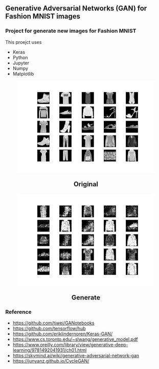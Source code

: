 ## Generative Adversarial Networks (GAN) for Fashion MNIST images

### Project for generate new images for Fashion MNIST

This proejct uses 
- Keras
- Python
- Jupyter
- Numpy
- Matplotlib

<p align="center">
    <img src="./assets/mnist_0.png">
</p>
<p align="center" style='font-size:20px;text-align:center;'>
  <b>Original</b><br>
</p>

<p align="center">
     <img src="./assets/generate_mnist_0.png">
</p>
<p  align="center" style='font-size:20px;text-align:center;'>
  <b>Generate</b><br>
</p>

### Reference
- https://github.com/tjwei/GANotebooks
- https://github.com/tensorflow/hub
- https://github.com/eriklindernoren/Keras-GAN/
- https://www.cs.toronto.edu/~slwang/generative_model.pdf
- https://www.oreilly.com/library/view/generative-deep-learning/9781492041931/ch01.html
- https://skymind.ai/wiki/generative-adversarial-network-gan
- https://junyanz.github.io/CycleGAN/
